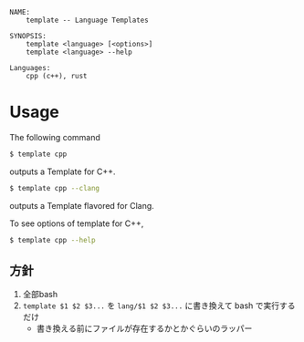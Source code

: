 ```
NAME:
    template -- Language Templates

SYNOPSIS:
    template <language> [<options>]
    template <language> --help

Languages:
    cpp (c++), rust
```

# Usage

The following command

```bash
$ template cpp
```

outputs a Template for C++.

```bash
$ template cpp --clang
```

outputs a Template flavored for Clang.

To see options of template for C++,

```bash
$ template cpp --help
```

## 方針

1. 全部bash
1. `template $1 $2 $3...` を `lang/$1 $2 $3...` に書き換えて bash で実行するだけ
    - 書き換える前にファイルが存在するかとかぐらいのラッパー

